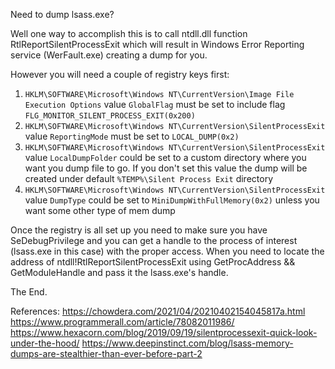 Need to dump lsass.exe?
 
Well one way to accomplish this is to call ntdll.dll function RtlReportSilentProcessExit which will result in Windows Error Reporting service (WerFault.exe) creating a dump for you.

However you will need a couple of registry keys first:
1. `HKLM\SOFTWARE\Microsoft\Windows NT\CurrentVersion\Image File Execution Options` value `GlobalFlag` must be set to include flag `FLG_MONITOR_SILENT_PROCESS_EXIT(0x200)`
2. `HKLM\SOFTWARE\Microsoft\Windows NT\CurrentVersion\SilentProcessExit` value `ReportingMode` must be set to `LOCAL_DUMP(0x2)`
3. `HKLM\SOFTWARE\Microsoft\Windows NT\CurrentVersion\SilentProcessExit` value `LocalDumpFolder` could be set to a custom directory where you want you dump file to go.
If you don't set this value the dump will be created under default `%TEMP%\Silent Process Exit` directory
4. `HKLM\SOFTWARE\Microsoft\Windows NT\CurrentVersion\SilentProcessExit` value `DumpType` could be set to `MiniDumpWithFullMemory(0x2)` unless you want some other type of mem dump

Once the registry is all set up you need to make sure you have SeDebugPrivilege and you can get a handle to the process of interest (lsass.exe in this case) with the proper access.
When you need to locate the address of ntdll!RtlReportSilentProcessExit using GetProcAddress && GetModuleHandle and pass it the lsass.exe's handle.

The End. 

References:
https://chowdera.com/2021/04/20210402154045817a.html
https://www.programmerall.com/article/78082011986/
https://www.hexacorn.com/blog/2019/09/19/silentprocessexit-quick-look-under-the-hood/
https://www.deepinstinct.com/blog/lsass-memory-dumps-are-stealthier-than-ever-before-part-2
